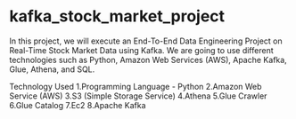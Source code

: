 # kafka_stock_market_project
In this project, we will execute an End-To-End Data Engineering Project on Real-Time Stock Market Data using Kafka.
We are going to use different technologies such as Python, Amazon Web Services (AWS), Apache Kafka, Glue, Athena, and SQL.

Technology Used
1.Programming Language - Python
2.Amazon Web Service (AWS)
3.S3 (Simple Storage Service)
4.Athena
5.Glue Crawler
6.Glue Catalog
7.Ec2
8.Apache Kafka
